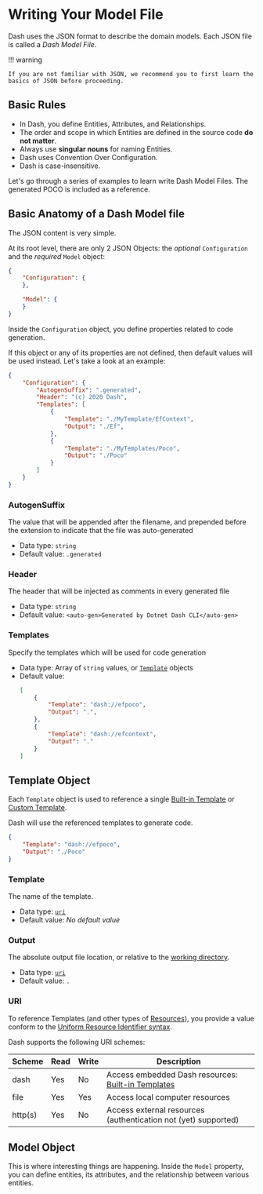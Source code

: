# Writing Your Model File
Dash uses the JSON format to describe the domain models. Each JSON file is called a _Dash Model File_.

!!! warning

    If you are not familiar with JSON, we recommend you to first learn the basics of JSON before proceeding.

## Basic Rules
- In Dash, you define Entities, Attributes, and Relationships.
- The order and scope in which Entities are defined in the source code **do not matter**.
- Always use **singular nouns** for naming Entities.
- Dash uses Convention Over Configuration.
- Dash is case-insensitive.

Let's go through a series of examples to learn write Dash Model Files. The generated POCO is included as a reference.

## Basic Anatomy of a Dash Model file
The JSON content is very simple.

At its root level, there are only 2 JSON Objects: the _optional_ `Configuration` and the _required_ `Model` object:

~~~ JSON
{
    "Configuration": {
    },

    "Model": {
    }
}
~~~

Inside the `Configuration` object, you define properties related to code generation.

If this object or any of its properties are not defined, then default values will be used instead. Let's take a look at an example:

~~~ JSON
{
    "Configuration": {
        "AutogenSuffix": ".generated",
        "Header": "(c) 2020 Dash",
        "Templates": [
            {
                "Template": "./MyTemplate/EfContext",
                "Output": "./Ef",
            },
            {
                "Template": "./MyTemplates/Poco",
                "Output": "./Poco"
            }
        ]
    }
}
~~~

### AutogenSuffix
The value that will be appended after the filename, and prepended before the extension to indicate that the file was auto-generated
- Data type: `string`
- Default value: `.generated`

### Header
The header that will be injected as comments in every generated file
- Data type: `string`
- Default value: `<auto-gen>Generated by Dotnet Dash CLI</auto-gen>`

### Templates
Specify the templates which will be used for code generation

- Data type: Array of `string` values, or [`Template`](#Template-Object) objects
- Default value:
    ~~~ JSON
    [
        {
            "Template": "dash://efpoco",
            "Output": ".",
        },
        {
            "Template": "dash://efcontext",
            "Output": "."
        }
    ]
    ~~~

## Template Object
Each `Template` object is used to reference a single [Built-in Template](built-in-templates.md) or [Custom Template](writing-your-custom-templates.md).

Dash will use the referenced templates to generate code.

~~~ JSON
{
    "Template": "dash://efpoco",
    "Output": "./Poco"
}
~~~

### Template
The name of the template.
- Data type: [`uri`](#uri)
- Default value: _No default value_

### Output
The absolute output file location, or relative to the [working directory](to-do).
- Data type: [`uri`](#uri)
- Default value: `.`

### URI
To reference Templates (and other types of [Resources](to-do)), you provide a value conform to the [Uniform Resource Identifier syntax](https://en.wikipedia.org/wiki/Uniform_Resource_Identifier).

Dash supports the following URI schemes:

| Scheme  | Read | Write | Description                                                                   |
|---------|------|-------|-------------------------------------------------------------------------------|
| dash    | Yes  | No    | Access embedded Dash resources: [Built-in Templates](./built-in-templates.md) |
| file    | Yes  | Yes   | Access local computer resources                                               |
| http(s) | Yes  | No    | Access external resources (authentication not (yet) supported)                |

## Model Object
This is where interesting things are happening. Inside the `Model` property, you can define entities, its attributes, and the relationship between various entities.